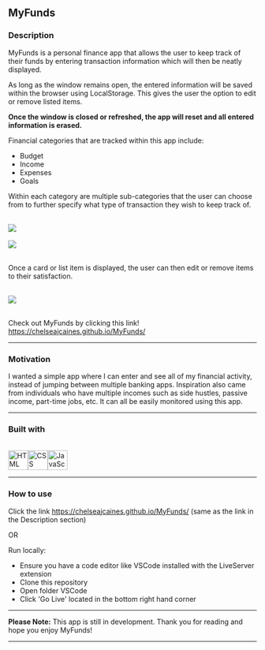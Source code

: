 ## MyFunds

### Description

MyFunds is a personal finance app that allows the user to keep track of their funds by entering transaction information which will then be neatly displayed.

As long as the window remains open, the entered information will be saved within the browser using LocalStorage. This gives the user the option to edit or remove listed items.

**Once the window is closed or refreshed, the app will reset and all entered information is erased.**

Financial categories that are tracked within this app include:

+ Budget
+ Income
+ Expenses
+ Goals
 
Within each category are multiple sub-categories that the user can choose from to further specify what type of transaction they wish to keep track of.

<br/>
<img src="https://github.com/chelseajcaines/MyFunds/assets/132682524/ce78c3e3-9235-4b59-9607-faa2dcd3d352"/>
<br/>
<br/>
<img src="https://github.com/chelseajcaines/MyFunds/assets/132682524/3ff3c9cb-2296-433a-b356-a95e84266e2a"/>
<br/>
<br/>

Once a card or list item is displayed, the user can then edit or remove items to their satisfaction.

<br/>
<img src="https://github.com/chelseajcaines/MyFunds/assets/132682524/45440e63-4531-4eb8-b246-fee857101f70"/>
<br/>
<br/>

Check out MyFunds by clicking this link! https://chelseajcaines.github.io/MyFunds/
<hr/>

### Motivation

I wanted a simple app where I can enter and see all of my financial activity, instead of jumping between multiple banking apps. Inspiration also came from individuals who have multiple incomes such as side hustles, passive income, part-time jobs, etc. It can all be easily monitored using this app.
<hr/>

### Built with

<br/>
<span><img src="https://github.com/chelseajcaines/chelseajcaines/assets/132682524/9a357239-57a5-4c60-a905-74491cce38bf" alt="HTML" height="40" width="40" style="max-width: 100%;"/></span><span><img src="https://github.com/chelseajcaines/chelseajcaines/assets/132682524/9d5090cd-847b-4d85-b73a-300ba08009fc" alt="CSS" height="40" width="40" style="max-width: 100%;"/></span><span><img src="https://github.com/chelseajcaines/chelseajcaines/assets/132682524/95ad9f77-5172-405c-ae1f-6d380fbcdbf9" alt="JavaScript" height="40" width="40" style="max-width: 100%;"/></span>
<hr/>

### How to use

Click the link https://chelseajcaines.github.io/MyFunds/ (same as the link in the Description section)

OR

Run locally:

+ Ensure you have a code editor like VSCode installed with the LiveServer extension
+ Clone this repository
+ Open folder VSCode
+ Click 'Go Live' located in the bottom right hand corner

<hr/>

**Please Note:** This app is still in development. Thank you for reading and hope you enjoy MyFunds!  

<hr>
